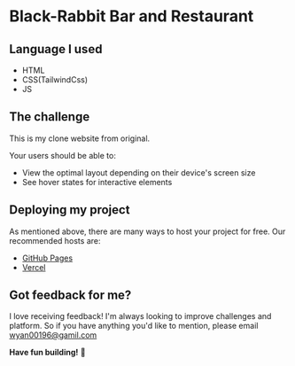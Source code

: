 # Black-Rabbit Bar and Restaurant

## Language I used
- HTML
- CSS(TailwindCss)
- JS 

## The challenge

This is my clone website from original.

Your users should be able to:

- View the optimal layout depending on their device's screen size
- See hover states for interactive elements

## Deploying my project

As mentioned above, there are many ways to host your project for free. Our recommended hosts are:

- [GitHub Pages](https://pages.github.com/)
- [Vercel](https://vercel.com/)

## Got feedback for me?

I love receiving feedback! I'm always looking to improve challenges and platform. So if you have anything you'd like to mention, please email wyan00196@gamil.com

**Have fun building!** 🚀